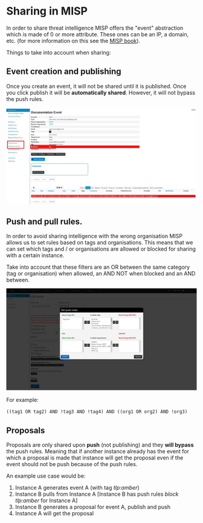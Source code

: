 # Sharing in MISP
In order to share threat intelligence MISP offers the "event" abstraction which is made of 0 or more attribute. These ones can be an IP, a domain, etc. (for more information on this see the [MISP book](https://github.com/MISP/misp-book)).

Things to take into account when sharing:

## Event creation and publishing
Once you create an event, it will not be shared until it is published. Once you click publish it will be **automatically shared**. However, it will not bypass the push rules.

![event sharing](img/event_publish.jpg "Publish Event")

## Push and pull rules.
In order to avoid sharing intelligence with the wrong organisation MISP allows us to set rules based on tags and organisations. This means that we can set which tags and / or organisations are allowed or blocked for sharing with a certain instance.

Take into account that these filters are an OR between the same category (tag or organisation) when allowed, an AND NOT when blocked and an AND between.

![event sharing](img/push_pull_rules.jpg "Publish Event")

For example:

    ((tag1 OR tag2) AND !tag3 AND !tag4) AND ((org1 OR org2) AND !org3)

## Proposals

Proposals are only shared upon **push** (not publishing) and they **will bypass** the push rules. Meaning that if another instance already has the event for which a proposal is made that instance will get the proposal even if the event should not be push because of the push rules.

An example use case would be:

1. Instance A generates event A (with tag *tlp:amber*)
2. Instance B pulls from Instance A [Instance B has push rules *block tlp:amber* for Instance A]
3. Instance B generates a proposal for event A, publish and push
4. Instance A will get the proposal
